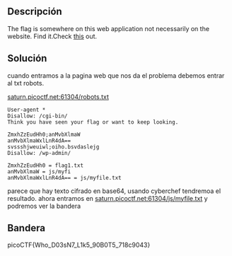 ## Descripción 

The flag is somewhere on this web application not necessarily on the website. Find it.Check [this](http://saturn.picoctf.net:61304/) out.

## Solución

cuando entramos a la pagina web que nos da el problema debemos entrar al txt robots. 

[saturn.picoctf.net:61304/robots.txt](http://saturn.picoctf.net:61304/robots.txt)

```
User-agent *
Disallow: /cgi-bin/
Think you have seen your flag or want to keep looking.

ZmxhZzEudHh0;anMvbXlmaW
anMvbXlmaWxlLnR4dA==
svssshjweuiwl;oiho.bsvdaslejg
Disallow: /wp-admin/

ZmxhZzEudHh0 = flag1.txt
anMvbXlmaW = js/myfi
anMvbXlmaWxlLnR4dA== = js/myfile.txt
```

parece que hay texto cifrado en base64, usando cyberchef tendremoa el resultado. 
ahora entramos en [saturn.picoctf.net:61304/js/myfile.txt](http://saturn.picoctf.net:61304/js/myfile.txt)
y podremos ver la bandera 

## Bandera

picoCTF{Who_D03sN7_L1k5_90B0T5_718c9043}